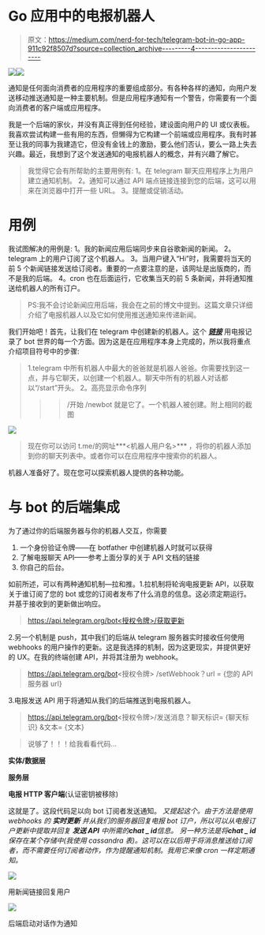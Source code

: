 # Go 应用中的电报机器人

> 原文：<https://medium.com/nerd-for-tech/telegram-bot-in-go-app-911c92f8507d?source=collection_archive---------4----------------------->

![](img/f0bb4a3932fd33944050d8830cf43c9d.png)![](img/4caf2e20ecfa871e1fbb8739b550f314.png)

通知是任何面向消费者的应用程序的重要组成部分。有各种各样的通知，向用户发送移动推送通知是一种主要机制。但是应用程序通知有一个警告，你需要有一个面向消费者的客户端或应用程序。

我是一个后端的家伙，并没有真正得到任何经验，建设面向用户的 UI 或仪表板。我喜欢尝试构建一些有用的东西，但懒得为它构建一个前端或应用程序。我有时甚至让我的同事为我建造它，但没有金钱上的激励，要么他们否认，要么一路上失去兴趣。最近，我想到了这个发送通知的电报机器人的概念，并有兴趣了解它。

> 我觉得它会有所帮助的主要用例有:
> 1。在 telegram 聊天应用程序上为用户建立通知机制。
> 2。通知可以通过 API 端点链接连接到您的后端，这可以用来在浏览器中打开一些 URL。
> 3。提醒或促销活动。

# **用例**

我试图解决的用例是:
1。我的新闻应用后端同步来自谷歌新闻的新闻。
2。telegram 上的用户订阅了这个机器人。
3。当用户键入“Hi”时，我需要将当天的前 5 个新闻链接发送给订阅者。重要的一点要注意的是，该网址是出版商的，而不是我的后端。
4。cron 也在后面运行，它收集当天的前 5 条新闻，并将通知推送给机器人的所有订户。

> PS:我不会讨论新闻应用后端，我会在之前的博文中提到。这篇文章只详细介绍了电报机器人以及它如何使用推送通知来传递新闻。

我们开始吧！首先，让我们在 telegram 中创建新的机器人。这个 [***链接***](https://core.telegram.org/bots/#3-how-do-i-create-a-bot) 用电报记录了 bot 世界的每一个方面。因为这是在应用程序本身上完成的，所以我将重点介绍项目符号中的步骤:

> 1.telegram 中所有机器人中最大的爸爸就是机器人爸爸。你需要找到这一点，并与它聊天，以创建一个机器人。聊天中所有的机器人对话都以“/start”开头。
> 2。高亮显示命令序列
> >>/开始
> >>/newbot
> >><bot _ name>
> 就是它了。一个机器人被创建。附上相同的截图

![](img/c83dbf34aaf716bbfa6d4dff2a8bca3e.png)

> 现在你可以访问 t.me/的网址***<机器人用户名>*** ，将你的机器人添加到你的聊天列表中。或者你可以在应用程序中搜索你的机器人。

机器人准备好了。现在您可以探索机器人提供的各种功能。

# **与 bot 的后端集成**

为了通过你的后端服务器与你的机器人交互，你需要

1.  一个身份验证令牌——在 botfather 中创建机器人时就可以获得
2.  了解电报聊天 API——参考上面分享的关于 API 文档的链接
3.  你自己的后台。

如前所述，可以有两种通知机制—拉和推。1.拉机制将轮询电报更新 API，以获取关于谁订阅了您的 bot 或您的订阅者发布了什么消息的信息。这必须定期运行。并基于接收到的更新做出响应。

> [https://api.telegram.org/bot<授权令牌>/获取更新](https://api.telegram.org/bot1853514787:AAHEi4brq8vXE39sYIqPTfFzfYNPvDDWmY0/getUpdates)

2.另一个机制是 push，其中我们的后端从 telegram 服务器实时接收任何使用 webhooks 的用户操作的更新。这是我选择的机制，因为这更现实，并提供更好的 UX。在我的终端创建 API，并将其注册为 webhook。

> https://api.telegram.org/bot<授权令牌> /setWebhook？url = {您的 API 服务器 url}

3.电报发送 API 用于将通知从我们的后端推送到电报机器人。

> https://api.telegram.org/bot<授权令牌>/发送消息？聊天标识= {聊天标识} &文本= {文本}

> 说够了！！！给我看看代码...

**实体/数据层**

**服务层**

**电报 HTTP 客户端**(认证密钥被移除)

这就是了。这段代码足以向 bot 订阅者发送通知。
*又提起这个。由于方法是使用 webhooks 的* ***实时更新*** *并从我们的服务器回复电报 bot 订户，所以可以从电报订户更新中提取并回复* ***发送 API*** *中所需的****chat _ id****信息。
另一种方法是将****chat _ id****保存在某个存储中(我使用 cassandra 表)。这可以在以后用于将消息推送给订阅者，而不需要任何订阅者动作，作为提醒通知机制。我用它来像 cron 一样定期通知。*

![](img/353a3817ea7071b362c20b1890947515.png)

用新闻链接回复用户

![](img/9aae0cebf9fbe771491faac65d31da1a.png)

后端启动对话作为通知